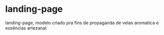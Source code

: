 # landing-page
 landing-page, modelo criado pra fins de propaganda de velas aromatica e essências artezanal
